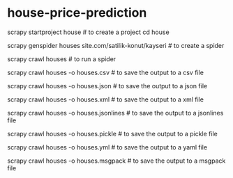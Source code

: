 # house-price-prediction

scrapy startproject house  # to create a project
cd house

scrapy genspider houses site.com/satilik-konut/kayseri  # to create a spider

scrapy crawl houses  # to run a spider

scrapy crawl houses -o houses.csv  # to save the output to a csv file

scrapy crawl houses -o houses.json  # to save the output to a json file

scrapy crawl houses -o houses.xml  # to save the output to a xml file

scrapy crawl houses -o houses.jsonlines  # to save the output to a jsonlines file

scrapy crawl houses -o houses.pickle  # to save the output to a pickle file

scrapy crawl houses -o houses.yml  # to save the output to a yaml file

scrapy crawl houses -o houses.msgpack  # to save the output to a msgpack file
